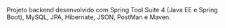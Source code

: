 Projeto backend desenvolvido com Spring Tool Suite 4 (Java EE e Spring Boot), MySQL, JPA, Hibernate, JSON, PostMan e Maven.